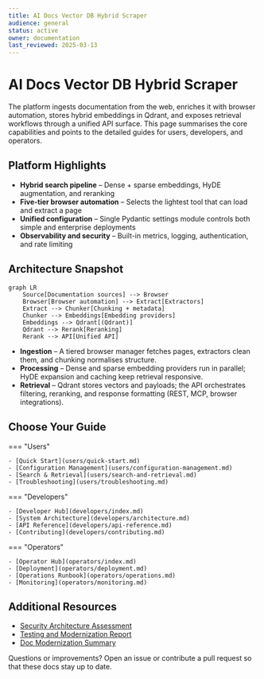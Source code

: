 ```yaml
---
title: AI Docs Vector DB Hybrid Scraper
audience: general
status: active
owner: documentation
last_reviewed: 2025-03-13
---
```


# AI Docs Vector DB Hybrid Scraper

The platform ingests documentation from the web, enriches it with browser automation, stores hybrid
embeddings in Qdrant, and exposes retrieval workflows through a unified API surface. This page
summarises the core capabilities and points to the detailed guides for users, developers, and
operators.

## Platform Highlights

- **Hybrid search pipeline** – Dense + sparse embeddings, HyDE augmentation, and reranking
- **Five-tier browser automation** – Selects the lightest tool that can load and extract a page
- **Unified configuration** – Single Pydantic settings module controls both simple and enterprise
  deployments
- **Observability and security** – Built-in metrics, logging, authentication, and rate limiting

## Architecture Snapshot

```mermaid
graph LR
    Source[Documentation sources] --> Browser
    Browser[Browser automation] --> Extract[Extractors]
    Extract --> Chunker[Chunking + metadata]
    Chunker --> Embeddings[Embedding providers]
    Embeddings --> Qdrant[(Qdrant)]
    Qdrant --> Rerank[Reranking]
    Rerank --> API[Unified API]
```

- **Ingestion** – A tiered browser manager fetches pages, extractors clean them, and chunking
  normalises structure.
- **Processing** – Dense and sparse embedding providers run in parallel; HyDE expansion and caching
  keep retrieval responsive.
- **Retrieval** – Qdrant stores vectors and payloads; the API orchestrates filtering, reranking, and
  response formatting (REST, MCP, browser integrations).

## Choose Your Guide

=== "Users"

    - [Quick Start](users/quick-start.md)
    - [Configuration Management](users/configuration-management.md)
    - [Search & Retrieval](users/search-and-retrieval.md)
    - [Troubleshooting](users/troubleshooting.md)

=== "Developers"

    - [Developer Hub](developers/index.md)
    - [System Architecture](developers/architecture.md)
    - [API Reference](developers/api-reference.md)
    - [Contributing](developers/contributing.md)

=== "Operators"

    - [Operator Hub](operators/index.md)
    - [Deployment](operators/deployment.md)
    - [Operations Runbook](operators/operations.md)
    - [Monitoring](operators/monitoring.md)

## Additional Resources

- [Security Architecture Assessment](security/security-architecture-assessment.md)
- [Testing and Modernization Report](testing/test-modernization-completion-report.md)
- [Doc Modernization Summary](reports/doc-modernization/phase0/summary.md)

Questions or improvements? Open an issue or contribute a pull request so that these docs stay up to
date.
